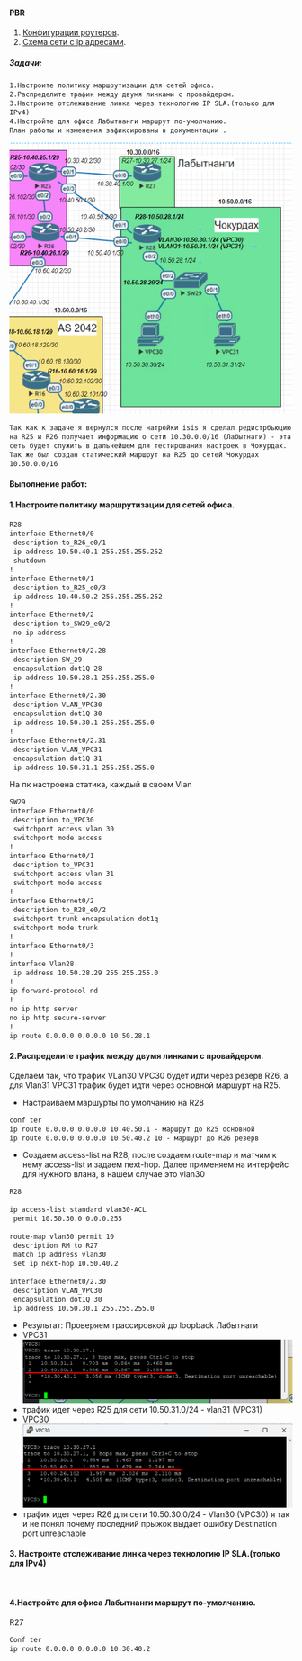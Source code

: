 #### PBR
1. [Конфигурации роутеров](configs/).
2. [Схема сети с ip адресами](../../lab/Otus_lab.drawio).

##### Задачи:
```
1.Настроите политику маршрутизации для сетей офиса.
2.Распределите трафик между двумя линками с провайдером.
3.Настроите отслеживание линка через технологию IP SLA.(только для IPv4)
4.Настройте для офиса Лабытнанги маршрут по-умолчанию.
План работы и изменения зафиксированы в документации .
```
![alt text](image.png)
```
Так как к задаче я вернулся после натройки isis я сделал редистрбьюцию на R25 и R26 получает информацию о сети 10.30.0.0/16 (Лабытнаги) - эта сеть будет служить в дальнейшем для тестирования настроек в Чокурдах. Так же был создан статический маршрут на R25 до сетей Чокурдах 10.50.0.0/16
```
#### Выполнение работ:

#### 1.Настроите политику маршрутизации для сетей офиса.
```
R28
interface Ethernet0/0
 description to_R26_e0/1
 ip address 10.50.40.1 255.255.255.252
 shutdown
!
interface Ethernet0/1
 description to_R25_e0/3
 ip address 10.40.50.2 255.255.255.252
!
interface Ethernet0/2
 description to_SW29_e0/2
 no ip address
!
interface Ethernet0/2.28
 description SW_29
 encapsulation dot1Q 28
 ip address 10.50.28.1 255.255.255.0
!
interface Ethernet0/2.30
 description VLAN_VPC30
 encapsulation dot1Q 30
 ip address 10.50.30.1 255.255.255.0
!
interface Ethernet0/2.31
 description VLAN_VPC31
 encapsulation dot1Q 31
 ip address 10.50.31.1 255.255.255.0

```
На пк настроена статика, каждый в своем Vlan
```
SW29
interface Ethernet0/0
 description to_VPC30
 switchport access vlan 30
 switchport mode access
!
interface Ethernet0/1
 description to_VPC31
 switchport access vlan 31
 switchport mode access
!
interface Ethernet0/2
 description to_R28_e0/2
 switchport trunk encapsulation dot1q
 switchport mode trunk
!
interface Ethernet0/3
!
interface Vlan28
 ip address 10.50.28.29 255.255.255.0
!
ip forward-protocol nd
!
no ip http server
no ip http secure-server
!
ip route 0.0.0.0 0.0.0.0 10.50.28.1

```
#### 2.Распределите трафик между двумя линками с провайдером.

Сделаем так, что трафик VLan30 VPC30 будет идти через резерв R26, а для Vlan31 VPC31 трафик будет идти через основной маршурт на R25. 

- Настраиваем маршурты по умолчанию на R28 
```
conf ter
ip route 0.0.0.0 0.0.0.0 10.40.50.1 - маршрут до R25 основной
ip route 0.0.0.0 0.0.0.0 10.50.40.2 10 - маршурт до R26 резерв
```
- Создаем access-list на R28, после создаем route-map и матчим к нему access-list и задаем next-hop. Далее применяем на интерфейс для нужного влана, в нашем случае это vlan30

```
R28

ip access-list standard vlan30-ACL
 permit 10.50.30.0 0.0.0.255

route-map vlan30 permit 10
 description RM to R27
 match ip address vlan30
 set ip next-hop 10.50.40.2

interface Ethernet0/2.30
 description VLAN_VPC30
 encapsulation dot1Q 30
 ip address 10.50.30.1 255.255.255.0
```
- Результат: Проверяем трассировкой до loopback Лабытнаги
- VPC31
![alt text](image-1.png)
- трафик идет через R25 для сети 10.50.31.0/24 - vlan31 (VPC31)
- VPC30
![alt text](image-2.png)
- трафик идет через R26 для сети 10.50.30.0/24 - Vlan30 (VPC30)
я так и не понял почему последний прыжок выдает ошибку Destination port unreachable


#### 3. Настроите отслеживание линка через технологию IP SLA.(только для IPv4)

```
```


```
```

#### 4.Настройте для офиса Лабытнанги маршрут по-умолчанию.
R27
```
Conf ter
ip route 0.0.0.0 0.0.0.0 10.30.40.2 


```